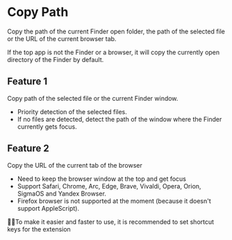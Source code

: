 # Copy Path

Copy the path of the current Finder open folder, the path of the selected file or the URL of the current browser tab.

If the top app is not the Finder or a browser, it will copy the currently open directory of the Finder by default.

## Feature 1

Copy path of the selected file or the current Finder window.

- Priority detection of the selected files.
- If no files are detected, detect the path of the window where the Finder currently gets focus.

## Feature 2

Copy the URL of the current tab of the browser

- Need to keep the browser window at the top and get focus
- Support Safari, Chrome, Arc, Edge, Brave, Vivaldi, Opera, Orion, SigmaOS and Yandex Browser.
- Firefox browser is not supported at the moment (because it doesn't support AppleScript).

🌟🌟To make it easier and faster to use, it is recommended to set shortcut keys for the extension
